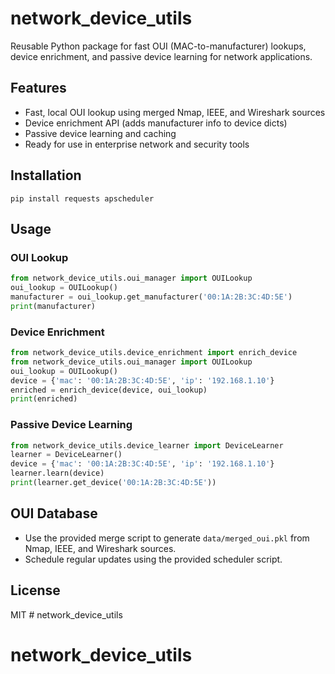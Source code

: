 # network_device_utils

Reusable Python package for fast OUI (MAC-to-manufacturer) lookups, device enrichment, and passive device learning for network applications.

## Features
- Fast, local OUI lookup using merged Nmap, IEEE, and Wireshark sources
- Device enrichment API (adds manufacturer info to device dicts)
- Passive device learning and caching
- Ready for use in enterprise network and security tools

## Installation
```
pip install requests apscheduler
```

## Usage

### OUI Lookup
```python
from network_device_utils.oui_manager import OUILookup
oui_lookup = OUILookup()
manufacturer = oui_lookup.get_manufacturer('00:1A:2B:3C:4D:5E')
print(manufacturer)
```

### Device Enrichment
```python
from network_device_utils.device_enrichment import enrich_device
from network_device_utils.oui_manager import OUILookup
oui_lookup = OUILookup()
device = {'mac': '00:1A:2B:3C:4D:5E', 'ip': '192.168.1.10'}
enriched = enrich_device(device, oui_lookup)
print(enriched)
```

### Passive Device Learning
```python
from network_device_utils.device_learner import DeviceLearner
learner = DeviceLearner()
device = {'mac': '00:1A:2B:3C:4D:5E', 'ip': '192.168.1.10'}
learner.learn(device)
print(learner.get_device('00:1A:2B:3C:4D:5E'))
```

## OUI Database
- Use the provided merge script to generate `data/merged_oui.pkl` from Nmap, IEEE, and Wireshark sources.
- Schedule regular updates using the provided scheduler script.

## License
MIT # network_device_utils
# network_device_utils
